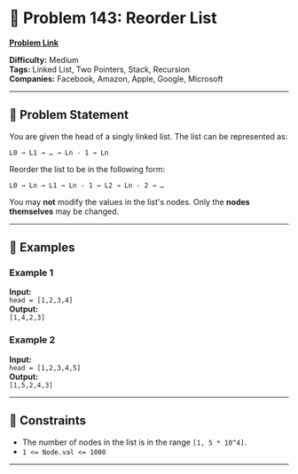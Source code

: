 # 🧠 Problem 143: Reorder List
[**Problem Link**]([https://leetcode.com/problems/missing-number/description/](https://leetcode.com/problems/reorder-list/description/))

**Difficulty:** Medium  
**Tags:** Linked List, Two Pointers, Stack, Recursion  
**Companies:** Facebook, Amazon, Apple, Google, Microsoft

---

## 📘 Problem Statement

You are given the head of a singly linked list. The list can be represented as:

```
L0 → L1 → … → Ln - 1 → Ln
```

Reorder the list to be in the following form:

```
L0 → Ln → L1 → Ln - 1 → L2 → Ln - 2 → …
```

You may **not** modify the values in the list's nodes. Only the **nodes themselves** may be changed.

---

## 🧪 Examples

### Example 1
**Input:**  
`head = [1,2,3,4]`  
**Output:**  
`[1,4,2,3]`  

### Example 2
**Input:**  
`head = [1,2,3,4,5]`  
**Output:**  
`[1,5,2,4,3]`

---

## 📏 Constraints

- The number of nodes in the list is in the range `[1, 5 * 10^4]`.
- `1 <= Node.val <= 1000`

---
